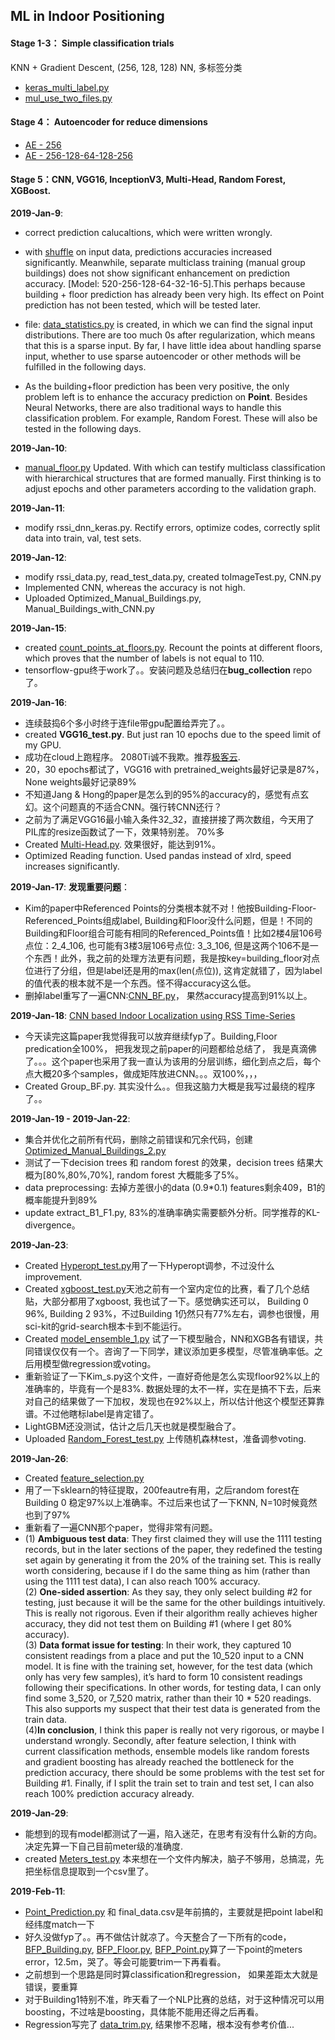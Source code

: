 ## ML in Indoor Positioning

#### Stage 1-3： Simple classification trials
KNN + Gradient Descent, (256, 128, 128) NN, 多标签分类
- [keras_multi_label.py](https://github.com/dabaitudiu/FYP/blob/master/Stage1_3/keras_mul_label.py)
- [mul_use_two_files.py](https://github.com/dabaitudiu/FYP/blob/master/Stage4/mul_use_two_file.py)

#### Stage 4： Autoencoder for reduce dimensions
- [AE - 256](https://github.com/dabaitudiu/FYP/blob/master/Stage4/AE_single.py)
- [AE - 256-128-64-128-256](https://github.com/dabaitudiu/FYP/blob/master/Stage4/AE_64to118.py)

#### Stage 5：CNN, VGG16, InceptionV3, Multi-Head, Random Forest, XGBoost.
**2019-Jan-9**: 
- correct prediction calucaltions, which were written wrongly.

- with [shuffle](https://github.com/dabaitudiu/FYP/blob/master/Stage4/breakthrough_shuffle.py) on input data, predictions accuracies increased significantly. Meanwhile, separate multiclass training (manual group buildings) does not show significant enhancement on prediction accuracy. [Model: 520-256-128-64-32-16-5].This perhaps because building + floor prediction has already been very high. Its effect on Point prediction has not been tested, which will be tested later. 

- file: [data_statistics.py](https://github.com/dabaitudiu/FYP/blob/master/data_statistics) is created, in which we can find the signal input distributions. There are too much 0s after regularization, which means that this is a sparse input. By far, I have little idea about handling sparse input, whether to use sparse autoencoder or other methods will be fulfilled in the following days.

- As the building+floor prediction has been very positive, the only problem left is to enhance the accuracy prediction on **Point**. Besides Neural Networks, there are also traditional ways to handle this classification problem. For example, Random Forest. These will also be tested in the following days. 

**2019-Jan-10**: 
- [manual_floor.py](https://github.com/dabaitudiu/FYP/blob/master/Stage4/manual_floor.py) Updated. With which can testify multiclass classification with hierarchical structures that are formed manually. First thinking is to adjust epochs and other parameters according to the validation graph. 

**2019-Jan-11**:
- modify rssi_dnn_keras.py. Rectify errors, optimize codes, correctly split data into train, val, test sets.

**2019-Jan-12**:
- modify rssi_data.py, read_test_data.py, created toImageTest.py, CNN.py
- Implemented CNN, whereas the accuracy is not high.
- Uploaded Optimized_Manual_Buildings.py, Manual_Buildings_with_CNN.py

**2019-Jan-15**:
- created [count_points_at_floors.py](https://github.com/dabaitudiu/FYP/blob/master/count_points_at_floors.py). Recount the points at different floors, which proves that the number of labels is not equal to 110.
- tensorflow-gpu终于work了。。安装问题及总结归在**bug_collection** repo了。

**2019-Jan-16**:
- 连续鼓捣6个多小时终于连file带gpu配置给弄完了。。
- created **VGG16_test.py**. But just ran 10 epochs due to the speed limit of my GPU.
- 成功在cloud上跑程序。 2080Ti诚不我欺。推荐[极客云](http://www.jikecloud.net/register.html?iid=nxjgaUz3gadPt2hzEBR8ig==).
- 20，30 epochs都试了，VGG16 with pretrained_weights最好记录是87%， None weights最好记录89%
- 不知道Jang & Hong的paper是怎么到的95%的accuracy的，感觉有点玄幻。这个问题真的不适合CNN。强行转CNN还行？
- 之前为了满足VGG16最小输入条件32_32，直接拼接了两次数组，今天用了PIL库的resize函数试了一下，效果特别差。 70%多
- Created [Multi-Head.py](https://github.com/dabaitudiu/FYP/blob/master/Multi_Head.py). 效果很好，能达到91%。
- Optimized Reading function. Used pandas instead of xlrd, speed increases significantly.

**2019-Jan-17**:
**发现重要问题**： 
- Kim的paper中Referenced Points的分类根本就不对！他按Building-Floor-Referenced_Points组成label, Building和Floor没什么问题，但是！不同的Building和Floor组合可能有相同的Referenced_Points值！比如2楼4层106号点位：2_4_106, 也可能有3楼3层106号点位: 3_3_106, 但是这两个106不是一个东西！此外，我之前的处理方法更有问题，我是按key=building_floor对点位进行了分组，但是label还是用的max(len(点位)), 这肯定就错了，因为label的值代表的根本就不是一个东西。怪不得accuracy这么低。
- 删掉label重写了一遍CNN:[CNN_BF.py](https://github.com/dabaitudiu/FYP/blob/master/CNN_BF.py)， 果然accuracy提高到91%以上。

**2019-Jan-18**:
[CNN based Indoor Localization using RSS Time-Series](https://www.researchgate.net/publication/325678644_CNN_based_Indoor_Localization_using_RSS_Time-Series)
- 今天读完这篇paper我觉得我可以放弃继续fyp了。Building,Floor predication全100%， 把我发现之前paper的问题都给总结了， 我是真滴佛了。。。这个paper也采用了我一直认为该用的分层训练，细化到点之后，每个点大概20多个samples，做成矩阵放进CNN。。。双100%，，，
- Created Group_BF.py. 其实没什么。。但我这脑力大概是我写过最绕的程序了。。

**2019-Jan-19 - 2019-Jan-22**:
- 集合并优化之前所有代码，删除之前错误和冗余代码，创建[Optimized_Manual_Buildings_2.py](https://github.com/dabaitudiu/FYP/blob/master/Optimized_Manual_Buildings_2.py)
- 测试了一下decision trees 和 random forest 的效果，decision trees 结果大概为[80%,80%,70%], random forest 大概能多了5%。
- data preprocessing: 去掉方差很小的data (0.9*0.1) features剩余409，B1的概率能提升到89%
- update extract_B1_F1.py, 83%的准确率确实需要额外分析。同学推荐的KL-divergence。

**2019-Jan-23**:
- Created [Hyperopt_test.py](https://github.com/dabaitudiu/FYP/blob/master/Hyperopt_test.py)用了一下Hyperopt调参，不过没什么improvement.
- Created [xgboost_test.py](https://github.com/dabaitudiu/FYP/blob/master/xgboost_test.py)天池之前有一个室内定位的比赛，看了几个总结贴，大部分都用了xgboost, 我也试了一下。感觉确实还可以， Building 0 96%, Building 2 93%，不过Building 1仍然只有77%左右，调参也很慢，用sci-kit的grid-search根本卡到不能运行。
- Created [model_ensemble_1.py](https://github.com/dabaitudiu/FYP/blob/master/model_ensemble_1.py) 试了一下模型融合，NN和XGB各有错误，共同错误仅仅有一个。咨询了一下同学，建议添加更多模型，尽管准确率低。之后用模型做regression或voting。
- 重新验证了一下Kim_s.py这个文件，一直好奇他是怎么实现floor92%以上的准确率的，毕竟有一个是83%. 数据处理的太不一样，实在是搞不下去，后来对自己的结果做了一下加权，发现也在92%以上，所以估计他这个模型还算靠谱。不过他瞎标label是肯定错了。
- LightGBM还没测试，估计之后几天也就是模型融合了。
- Uploaded [Random_Forest_test.py](https://github.com/dabaitudiu/FYP/blob/master/Random_Forest_test.py) 上传随机森林test，准备调参voting.

**2019-Jan-26**:
- Created [feature_selection.py](https://github.com/dabaitudiu/FYP/blob/master/feature_selection.py)
- 用了一下sklearn的特征提取，200feautre有用，之后random forest在Building 0 稳定97%以上准确率。不过后来也试了一下KNN, N=10时候竟然也到了97%
- 重新看了一遍CNN那个paper，觉得非常有问题。
- (1) **Ambiguous test data**: They first claimed they will use the 1111 testing records, but in the later sections of the paper, they redefined the testing set again by generating it from the 20% of the training set. This is really worth considering, because if I do the same thing as him (rather than using the 1111 test data), I can also reach 100% accuracy. <br/> (2) **One-sided assertion**: As they say, they only select building #2 for testing, just because it will be the same for the other buildings intuitively. This is really not rigorous. Even if their algorithm really achieves higher accuracy, they did not test them on Building #1 (where I get 80% accuracy).<br/> (3) **Data format issue for testing**: In their work, they captured 10 consistent readings from a place and put the 10_520 input to a CNN model. It is fine with the training set, however, for the test data (which only has very few samples), it’s hard to form 10 consistent readings following their specifications. In other words, for testing data, I can only find some 3_520, or 7_520 matrix, rather than their 10 * 520 readings. This also supports my suspect that their test data is generated from the train data.<br/> (4)**In conclusion**, I think this paper is really not very rigorous, or maybe I understand wrongly. Secondly, after feature selection, I think with current classification methods, ensemble models like random forests and gradient boosting has already reached the bottleneck for the prediction accuracy, there should be some problems with the test set for Building #1. Finally, if I split the train set to train and test set, I can also reach 100% prediction accuracy already. 

**2019-Jan-29**:
- 能想到的现有model都测试了一遍，陷入迷茫，在思考有没有什么新的方向。决定先算一下自己目前meter级的准确度.
- created [Meters_test.py](https://github.com/dabaitudiu/FYP/blob/master/Meters_test.py) 本来想在一个文件内解决，脑子不够用，总搞混，先把坐标信息提取到一个csv里了。

**2019-Feb-11**:
- [Point_Prediction.py](https://github.com/dabaitudiu/FYP/blob/master/Point_Prediction.py) 和 final_data.csv是年前搞的，主要就是把point label和经纬度match一下
- 好久没做fyp了。。再不做估计就凉了。今天整合了一下所有的code，[BFP_Building.py](https://github.com/dabaitudiu/FYP/blob/master/BFP_Building.py), [BFP_Floor.py](https://github.com/dabaitudiu/FYP/blob/master/BFP_Floor.py), [BFP_Point.py](https://github.com/dabaitudiu/FYP/blob/master/BFP_Point.py)算了一下point的meters error，12.5m，哭了。等会可能要trim一下再看看。
- 之前想到一个思路是同时算classification和regression， 如果差距太大就是错误，要重算
- 对于Building1特别不准，昨天看了一个NLP比赛的总结，对于这种情况可以用boosting，不过啥是boosting，具体能不能用还得之后再看。
- Regression写完了 [data_trim.py](https://github.com/dabaitudiu/FYP/blob/master/data_trim.py), 结果惨不忍睹，根本没有参考价值...
